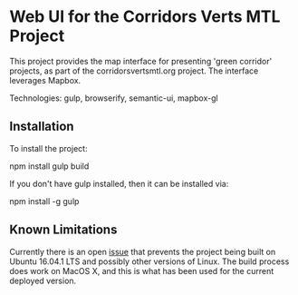 Web UI for the Corridors Verts MTL Project
==========================================

This project provides the map interface for presenting 'green corridor' projects,
as part of the corridorsvertsmtl.org project. The interface leverages Mapbox.

Technologies: gulp, browserify, semantic-ui, mapbox-gl

Installation
------------

To install the project:

   npm install
   gulp build

If you don't have gulp installed, then it can be installed via:

   npm install -g gulp
   
Known Limitations
-----------------

Currently there is an open [issue](https://github.com/cvmtl/cvmtl-webui/issues/16)
that prevents the project being built on Ubuntu 16.04.1 LTS and possibly other
versions of Linux. The build process does work on MacOS X, and this is what has
been used for the current deployed version.


